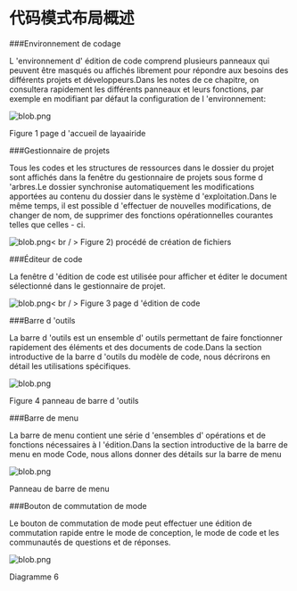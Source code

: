 # 代码模式布局概述



 



###Environnement de codage

L 'environnement d' édition de code comprend plusieurs panneaux qui peuvent être masqués ou affichés librement pour répondre aux besoins des différents projets et développeurs.Dans les notes de ce chapitre, on consultera rapidement les différents panneaux et leurs fonctions, par exemple en modifiant par défaut la configuration de l 'environnement:

![blob.png](img/1.png)<br/>

Figure 1 page d 'accueil de layaairide



###Gestionnaire de projets

Tous les codes et les structures de ressources dans le dossier du projet sont affichés dans la fenêtre du gestionnaire de projets sous forme d 'arbres.Le dossier synchronise automatiquement les modifications apportées au contenu du dossier dans le système d 'exploitation.Dans le même temps, il est possible d 'effectuer de nouvelles modifications, de changer de nom, de supprimer des fonctions opérationnelles courantes telles que celles - ci.

![blob.png](img/2.png)< br / >
Figure 2) procédé de création de fichiers



 



###Éditeur de code

La fenêtre d 'édition de code est utilisée pour afficher et éditer le document sélectionné dans le gestionnaire de projet.

![blob.png](img/3.png)< br / >
Figure 3 page d 'édition de code



###Barre d 'outils

La barre d 'outils est un ensemble d' outils permettant de faire fonctionner rapidement des éléments et des documents de code.Dans la section introductive de la barre d 'outils du modèle de code, nous décrirons en détail les utilisations spécifiques.



 ![blob.png](img/4.png)<br/>

Figure 4 panneau de barre d 'outils



 







###Barre de menu

La barre de menu contient une série d 'ensembles d' opérations et de fonctions nécessaires à l 'édition.Dans la section introductive de la barre de menu en mode Code, nous allons donner des détails sur la barre de menu

![blob.png](img/5.png)<br/>

Panneau de barre de menu



 







###Bouton de commutation de mode

Le bouton de commutation de mode peut effectuer une édition de commutation rapide entre le mode de conception, le mode de code et les communautés de questions et de réponses.

![blob.png](img/6.png)<br/>

Diagramme 6